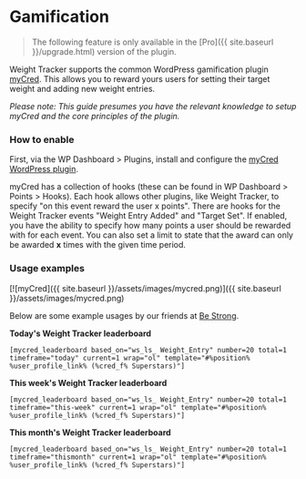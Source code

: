 # Gamification

> The following feature is only available in the [Pro]({{ site.baseurl }}/upgrade.html) version of the plugin.

Weight Tracker supports the common WordPress gamification plugin [myCred](https://mycred.me/). This allows you to reward yours users for setting their target weight and adding new weight entries. 

*Please note: This guide presumes you have the relevant knowledge to setup myCred and the core principles of the plugin.*

### How to enable

First, via the WP Dashboard > Plugins, install and configure the [myCred WordPress plugin](https://en-gb.wordpress.org/plugins/mycred/).

myCred has a collection of hooks (these can be found in WP Dashboard > Points > Hooks). Each hook allows other plugins, like Weight Tracker, to specify "on this event reward the user x points". There are hooks for the Weight Tracker events "Weight Entry Added" and "Target Set". If enabled, you have the ability to specify how many points a user should be rewarded with for each event. You can also set a limit to state that the award can only be awarded **x** times with the given time period.

### Usage examples

[![myCred]({{ site.baseurl }}/assets/images/mycred.png)]({{ site.baseurl }}/assets/images/mycred.png)

Below are some example usages by our friends at [Be Strong](https://mybestrong.com/).

**Today's Weight Tracker leaderboard**  

    [mycred_leaderboard based_on="ws_ls_ Weight_Entry" number=20 total=1 timeframe="today" current=1 wrap="ol" template="#%position% %user_profile_link% (%cred_f% Superstars)"]  

**This week's Weight Tracker leaderboard**

    [mycred_leaderboard based_on="ws_ls_ Weight_Entry" number=20 total=1 timeframe="this-week" current=1 wrap="ol" template="#%position% %user_profile_link% (%cred_f% Superstars)"]  

**This month's Weight Tracker leaderboard**

    [mycred_leaderboard based_on="ws_ls_ Weight_Entry" number=20 total=1 timeframe="thismonth" current=1 wrap="ol" template="#%position% %user_profile_link% (%cred_f% Superstars)"]
